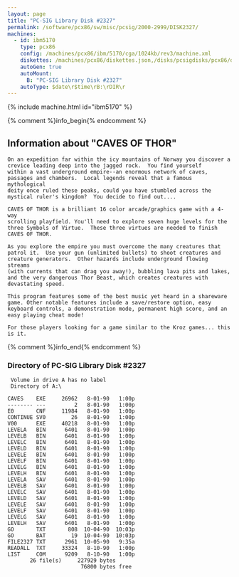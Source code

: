 ```yaml
---
layout: page
title: "PC-SIG Library Disk #2327"
permalink: /software/pcx86/sw/misc/pcsig/2000-2999/DISK2327/
machines:
  - id: ibm5170
    type: pcx86
    config: /machines/pcx86/ibm/5170/cga/1024kb/rev3/machine.xml
    diskettes: /machines/pcx86/diskettes.json,/disks/pcsigdisks/pcx86/diskettes.json
    autoGen: true
    autoMount:
      B: "PC-SIG Library Disk #2327"
    autoType: $date\r$time\rB:\rDIR\r
---
```


{% include machine.html id="ibm5170" %}

{% comment %}info_begin{% endcomment %}

## Information about "CAVES OF THOR"

    On an expedition far within the icy mountains of Norway you discover a
    crevice leading deep into the jagged rock.  You find yourself
    within a vast underground empire--an enormous network of caves,
    passages and chambers.  Local legends reveal that a famous mythological
    deity once ruled these peaks, could you have stumbled across the
    mystical ruler's kingdom?  You decide to find out....
    
    CAVES OF THOR is a brilliant 16 color arcade/graphics game with a 4-way
    scrolling playfield. You'll need to explore seven huge levels for the
    three Symbols of Virtue.  These three virtues are needed to finish
    CAVES OF THOR.
    
    As you explore the empire you must overcome the many creatures that
    patrol it.  Use your gun (unlimited bullets) to shoot creatures and
    creature generators.  Other hazards include underground flowing streams
    (with currents that can drag you away!), bubbling lava pits and lakes,
    and the very dangerous Thor Beast, which creates creatures with
    devastating speed.
    
    This program features some of the best music yet heard in a shareware
    game. Other notable features include a save/restore option, easy
    keyboard controls, a demonstration mode, permanent high score, and an
    easy playing cheat mode!
    
    For those players looking for a game similar to the Kroz games... this
    is it.
{% comment %}info_end{% endcomment %}


### Directory of PC-SIG Library Disk #2327

     Volume in drive A has no label
     Directory of A:\

    CAVES    EXE     26962   8-01-90   1:00p
    -------- ---         2   8-01-90   1:00p
    E0       CNF     11984   8-01-90   1:00p
    CONTINUE SV0        26   8-01-90   1:00p
    V00      EXE     40218   8-01-90   1:00p
    LEVELA   BIN      6401   8-01-90   1:00p
    LEVELB   BIN      6401   8-01-90   1:00p
    LEVELC   BIN      6401   8-01-90   1:00p
    LEVELD   BIN      6401   8-01-90   1:00p
    LEVELE   BIN      6401   8-01-90   1:00p
    LEVELF   BIN      6401   8-01-90   1:00p
    LEVELG   BIN      6401   8-01-90   1:00p
    LEVELH   BIN      6401   8-01-90   1:00p
    LEVELA   SAV      6401   8-01-90   1:00p
    LEVELB   SAV      6401   8-01-90   1:00p
    LEVELC   SAV      6401   8-01-90   1:00p
    LEVELD   SAV      6401   8-01-90   1:00p
    LEVELE   SAV      6401   8-01-90   1:00p
    LEVELF   SAV      6401   8-01-90   1:00p
    LEVELG   SAV      6401   8-01-90   1:00p
    LEVELH   SAV      6401   8-01-90   1:00p
    GO       TXT       808  10-04-90  10:03p
    GO       BAT        19  10-04-90  10:03p
    FILE2327 TXT      2961  10-05-90   9:35a
    READALL  TXT     33324   8-10-90   1:00p
    LIST     COM      9209   8-10-90   1:00p
           26 file(s)     227929 bytes
                           76800 bytes free
